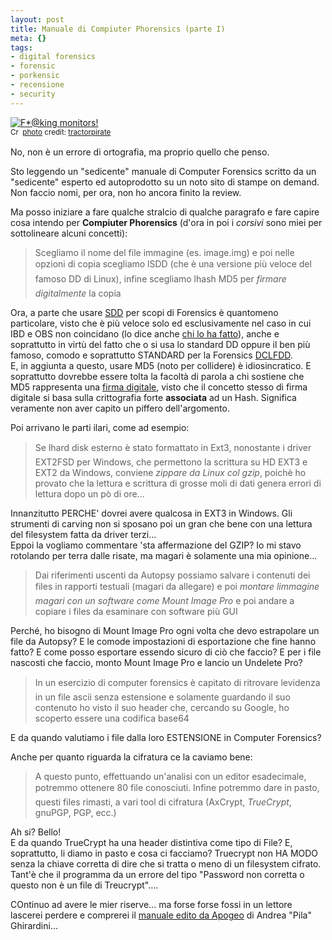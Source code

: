 ```yaml
--- 
layout: post
title: Manuale di Compiuter Phorensics (parte I)
meta: {}
tags: 
- digital forensics
- forensic
- porkensic
- recensione
- security
---
```

<a href="http://www.flickr.com/photos/59463761@N00/616649762/" title="F*@king monitors!" target="_blank"><img src="http://farm2.static.flickr.com/1121/616649762_9f8ac3dad1.jpg" alt="F*@king monitors!" border="0" /></a>  
<small><a href="http://creativecommons.org/licenses/by-nc-nd/2.0/" title="Attribution-NonCommercial-NoDerivs License" target="_blank"><img src="http://www.lastknight.com/wp-content/plugins/photo-dropper/images/cc.png" alt="Creative Commons License" border="0" width="16" height="16" align="absmiddle" /></a> <a href="http://www.photodropper.com/photos/" target="_blank">photo</a> credit: <a href="http://www.flickr.com/photos/59463761@N00/616649762/" title="tractorpirate" target="_blank">tractorpirate</a></small>  
  
No, non è un errore di ortografia, ma proprio quello che penso.  
  
Sto leggendo un "sedicente" manuale di Computer Forensics scritto da un "sedicente" esperto ed autoprodotto su un noto sito di stampe on demand.  
Non faccio nomi, per ora, non ho ancora finito la review.  
  
Ma posso iniziare a fare qualche stralcio di qualche paragrafo e fare capire cosa intendo per **Compiuter Phorensics** (d'ora in poi i *corsivi* sono miei per sottolineare alcuni concetti):  
  
> Scegliamo il nome del file immagine (es. image.img) e poi nelle opzioni di copia scegliamo lSDD (che è una versione più veloce del famoso DD di Linux), infine scegliamo lhash MD5 per *firmare digitalmente* la copia  
  
Ora, a parte che usare [SDD][1] per scopi di Forensics è quantomeno particolare, visto che è più veloce solo ed esclusivamente nel caso in cui IBD e OBS non coincidano (lo dice anche [chi lo ha fatto][1]), anche e soprattutto in virtù del fatto che o si usa lo standard DD oppure il ben più famoso, comodo e soprattutto STANDARD per la Forensics [DCLFDD][2].  
E, in aggiunta a questo, usare MD5 (noto per collidere) è idiosincratico. E soprattutto dovrebbe essere tolta la facoltà di parola a chi sostiene che MD5 rappresenta una [firma digitale][4], visto che il concetto stesso di firma digitale si basa sulla crittografia forte **associata** ad un Hash. Significa veramente non aver capito un piffero dell'argomento.  
  
Poi arrivano le parti ilari, come ad esempio:  
  
> Se lhard disk esterno è stato formattato in Ext3, nonostante i driver EXT2FSD per Windows, che permettono la scrittura su HD EXT3 e EXT2 da Windows, conviene *zippare da Linux col gzip*, poichè ho provato che la lettura e scrittura di grosse moli di dati genera errori di lettura dopo un pò di ore...   
 
Innanzitutto PERCHE' dovrei avere qualcosa in EXT3 in Windows. Gli strumenti di carving non si sposano poi un gran che bene con una lettura del filesystem fatta da driver terzi...  
Eppoi la vogliamo commentare 'sta affermazione del GZIP? Io mi stavo rotolando per terra dalle risate, ma magari è solamente una mia opinione...  
  
> Dai riferimenti uscenti da Autopsy possiamo salvare i contenuti dei files in rapporti testuali (magari da allegare) e poi *montare limmagine magari con un software come Mount Image Pro* e poi andare a copiare i files da esaminare con software più GUI  
  
Perché, ho bisogno di Mount Image Pro ogni volta che devo estrapolare un file da Autopsy? E le comode impostazioni di esportazione che fine hanno fatto? E come posso esportare essendo sicuro di ciò che faccio? E per i file nascosti che faccio, monto Mount Image Pro e lancio un Undelete Pro?  
  
> In un esercizio di computer forensics è capitato di ritrovare levidenza in un file ascii senza estensione e solamente guardando il suo contenuto ho visto il suo header che, cercando su Google, ho scoperto essere una codifica base64  
  
E da quando valutiamo i file dalla loro ESTENSIONE in Computer Forensics?  
  
Anche per quanto riguarda la cifratura ce la caviamo bene:  
  
> A questo punto, effettuando un'analisi con un editor esadecimale, potremmo ottenere 80 file conosciuti. Infine potremmo dare in pasto, questi files rimasti, a vari tool di cifratura (AxCrypt, *TrueCrypt*, gnuPGP, PGP, ecc.)  
  
Ah si? Bello!  
E da quando TrueCrypt ha una header distintiva come tipo di File? E, soprattutto, li diamo in pasto e cosa ci facciamo? Truecrypt non HA MODO senza la chiave corretta di dire che si tratta o meno di un filesystem cifrato. Tant'è che il programma da un errore del tipo "Password non corretta o questo non è un file di Treucrypt"....  
  
COntinuo ad avere le mier riserve... ma forse forse fossi in un lettore lascerei perdere e comprerei il [manuale edito da Apogeo][3] di Andrea "Pila" Ghirardini...  
  
 


[1]: http://linux.maruhn.com/sec/sdd.html
[2]: http://dcfldd.sourceforge.net/
[3]: http://www.apogeonline.com/libri/88-503-2593-2/scheda
[4]: http://it.wikipedia.org/wiki/Firma_digitale 
